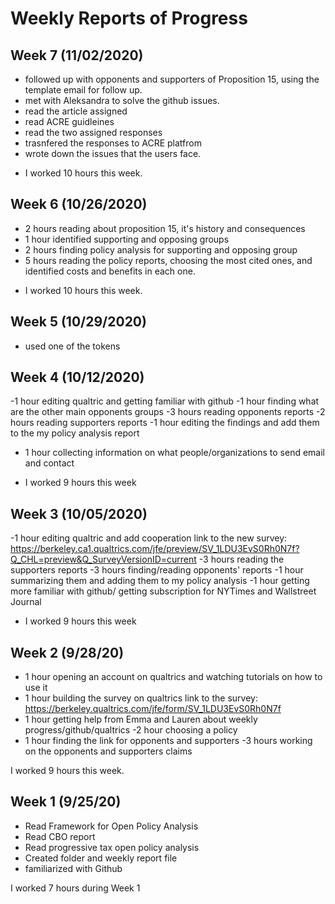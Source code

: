 # Weekly Reports of Progress

## Week 7 (11/02/2020) 

- followed up with opponents and supporters of Proposition 15, using the template email for follow up. 
- met with Aleksandra to solve the github issues. 
- read the article assigned
- read ACRE guidleines
- read the two assigned responses
- trasnfered the responses to ACRE platfrom 
- wrote down the issues that the users face. 


* I worked 10 hours this week. 


## Week 6 (10/26/2020)
- 2 hours reading about proposition 15, it's history and consequences
- 1 hour identified supporting and opposing groups
- 2 hours finding policy analysis for supporting and opposing group 
- 5 hours reading the policy reports, choosing the most cited ones, and identified costs and benefits in each one. 

* I worked 10 hours this week. 


## Week 5 (10/29/2020)

- used one of the tokens 

## Week 4 (10/12/2020)

-1 hour editing qualtric and getting familiar with github
-1 hour finding what are the other main opponents groups
-3 hours reading opponents reports 
-2 hours reading supporters reports 
-1 hour editing the findings and add them to the my policy analysis report
- 1 hour collecting information on what people/organizations to send email and contact


* I worked 9 hours this week

## Week 3 (10/05/2020)

-1 hour editing qualtric and add cooperation 
link to the new survey:
https://berkeley.ca1.qualtrics.com/jfe/preview/SV_1LDU3EvS0Rh0N7f?Q_CHL=preview&Q_SurveyVersionID=current
-3 hours reading the supporters reports 
-3 hours finding/reading opponents' reports
-1 hour summarizing them and adding them to my policy analysis 
-1 hour getting more familiar with github/ getting subscription for NYTimes and Wallstreet Journal 

* I worked 9 hours this week 


## Week 2 (9/28/20)

- 1 hour opening an account on qualtrics and watching tutorials on how to use it
- 1 hour building the survey on qualtrics
 link to the survey:
 https://berkeley.qualtrics.com/jfe/form/SV_1LDU3EvS0Rh0N7f
- 1 hour getting help from Emma and Lauren about weekly progress/github/qualtrics
-2 hour choosing a policy
- 1 hour finding the link for opponents and supporters
-3 hours working on the opponents and supporters claims


I worked 9 hours this week.



## Week 1 (9/25/20)

- Read Framework for Open Policy Analysis
- Read CBO report
- Read progressive tax open policy analysis
- Created folder and weekly report file
- familiarized with Github


I worked 7 hours during Week 1
